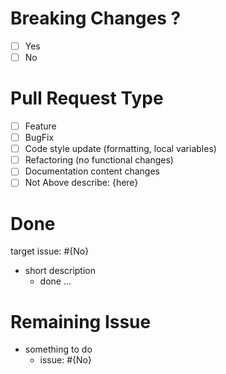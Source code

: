 # Breaking Changes ?

- [ ] Yes
- [ ] No

# Pull Request Type

- [ ] Feature
- [ ] BugFix
- [ ] Code style update (formatting, local variables)
- [ ] Refactoring (no functional changes)
- [ ] Documentation content changes
- [ ] Not Above describe: {here}

# Done

target issue: #{No} 

- short description
    - done ...


# Remaining Issue

- something to do
    - issue: #{No}
